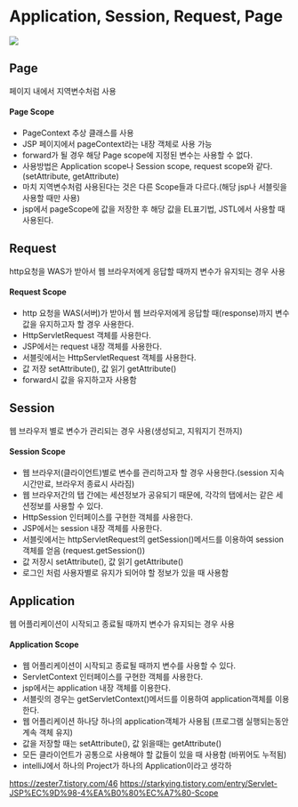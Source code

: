 # Application, Session, Request, Page

<img src="https://img1.daumcdn.net/thumb/R1280x0/?scode=mtistory2&fname=https%3A%2F%2Ft1.daumcdn.net%2Fcfile%2Ftistory%2F99E89A3C5C6D04451B">

## Page
페이지 내에서 지역변수처럼 사용

#### Page Scope
- PageContext 추상 클래스를 사용
- JSP 페이지에서 pageContext라는 내장 객체로 사용 가능
- forward가 될 경우 해당 Page scope에 지정된 변수는 사용할 수 없다.
- 사용방법은 Application scope나 Session scope, request scope와 같다.(setAttribute, getAttribute)
- 마치 지역변수처럼 사용된다는 것은 다른 Scope들과 다르다.(해당 jsp나 서블릿을 사용할 때만 사용)
- jsp에서 pageScope에 값을 저장한 후 해당 값을 EL표기법, JSTL에서 사용할 때 사용된다.

## Request
http요청을 WAS가 받아서 웹 브라우저에게 응답할 때까지 변수가 유지되는 경우 사용

#### Request Scope
- http 요청을 WAS(서버)가 받아서 웹 브라우저에게 응답할 때(response)까지 변수값을 유지하고자 할 경우 사용한다.
- HttpServletRequest 객체를 사용한다.
- JSP에서는 request 내장 객체를 사용한다.
- 서블릿에서는 HttpServletRequest 객체를 사용한다.
- 값 저장 setAttribute(), 값 읽기 getAttribute()
- forward시 값을 유지하고자 사용함

## Session
웹 브라우저 별로 변수가 관리되는 경우 사용(생성되고, 지워지기 전까지)

#### Session Scope
- 웹 브라우저(클라이언트)별로 변수를 관리하고자 할 경우 사용한다.(session 지속시간만료, 브라우저 종료시 사라짐)
- 웹 브라우저간의 탭 간에는 세션정보가 공유되기 때문에, 각각의 탭에서는 같은 세션정보를 사용할 수 있다.
- HttpSession 인터페이스를 구현한 객체를 사용한다.
- JSP에서는 session 내장 객체를 사용한다.
- 서블릿에서는 httpServletRequest의 getSession()메서드를 이용하여 session 객체를 얻음 (request.getSession())
- 값 저장시 setAttribute(), 값 읽기 getAttribute()
- 로그인 처럼 사용자별로 유지가 되어야 할 정보가 있을 때 사용함

## Application
웹 어플리케이션이 시작되고 종료될 때까지 변수가 유지되는 경우 사용

#### Application Scope
- 웹 어플리케이션이 시작되고 종료될 때까지 변수를 사용할 수 있다.
- ServletContext 인터페이스를 구현한 객체를 사용한다.
- jsp에서는 application 내장 객체를 이용한다.
- 서블릿의 경우는 getServletContext()메서드를 이용하여 application객체를 이용한다.
- 웹 어플리케이션 하나당 하나의 application객체가 사용됨 (프로그램 실행되는동안 계속 객체 유지)
- 값을 저장할 때는 setAttribute(), 값 읽을때는 getAttribute()
- 모든 클라이언트가 공통으로 사용해야 할 값들이 있을 때 사용함 (바뀌어도 누적됨)
- intelliJ에서 하나의 Project가 하나의 Application이라고 생각하



https://zester7.tistory.com/46
https://starkying.tistory.com/entry/Servlet-JSP%EC%9D%98-4%EA%B0%80%EC%A7%80-Scope
